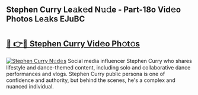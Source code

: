 ## Stephen Curry Le𝚊k𝚎d N𝚞𝚍e - Part-18o Vid𝚎o Photos Le𝚊ks EJuBC

# <h2><a href="http://fbcudz.evod.top/?m=Stephen+Curry">🔗 👉🔴 Stephen Curry Vid𝚎o Ph𝚘t𝚘s</a></h2>

[![Stephen Curry N𝚞d𝚎s](https://i.imgur.com/8V9OHl7.gif)](http://fbcudz.evod.top/?m=Stephen+Curry)
Social media influencer Stephen Curry who shares lifestyle and dance-themed content, including solo and collaborative dance performances and vlogs. Stephen Curry public persona is one of confidence and authority, but behind the scenes, he's a complex and nuanced individual. 
